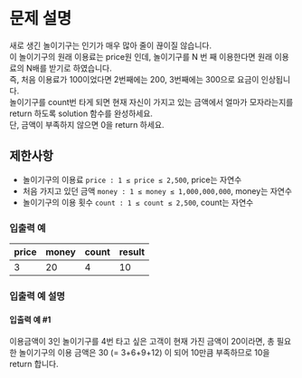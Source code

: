 # 문제 설명
새로 생긴 놀이기구는 인기가 매우 많아 줄이 끊이질 않습니다.  
이 놀이기구의 원래 이용료는 price원 인데, 놀이기구를 N 번 째 이용한다면 원래 이용료의 N배를 받기로 하였습니다.  
즉, 처음 이용료가 100이었다면 2번째에는 200, 3번째에는 300으로 요금이 인상됩니다.  
놀이기구를 count번 타게 되면 현재 자신이 가지고 있는 금액에서 얼마가 모자라는지를 return 하도록 solution 함수를 완성하세요.  
단, 금액이 부족하지 않으면 0을 return 하세요.

## 제한사항
- 놀이기구의 이용료 `price : 1 ≤ price ≤ 2,500`, price는 자연수
- 처음 가지고 있던 금액 `money : 1 ≤ money ≤ 1,000,000,000`, money는 자연수
- 놀이기구의 이용 횟수 `count : 1 ≤ count ≤ 2,500`, count는 자연수

### 입출력 예
|price|money|count|result|
|-----|-----|-----|------|
|3|20|4|10|

### 입출력 예 설명
#### 입출력 예 #1
이용금액이 3인 놀이기구를 4번 타고 싶은 고객이 현재 가진 금액이 20이라면, 총 필요한 놀이기구의 이용 금액은 30 (= 3+6+9+12) 이 되어 10만큼 부족하므로 10을 return 합니다.
